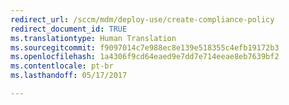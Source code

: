 ```yaml
---
redirect_url: /sccm/mdm/deploy-use/create-compliance-policy
redirect_document_id: TRUE
ms.translationtype: Human Translation
ms.sourcegitcommit: f9097014c7e988ec8e139e518355c4efb19172b3
ms.openlocfilehash: 1a4306f9cd64eaed9e7dd7e714eeae8eb7639bf2
ms.contentlocale: pt-br
ms.lasthandoff: 05/17/2017

---
```


